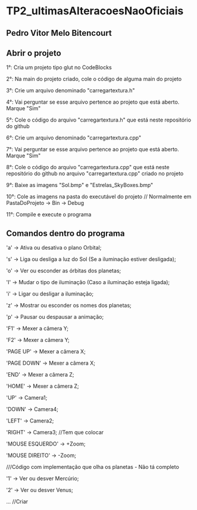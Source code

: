 # TP2_ultimasAlteracoesNaoOficiais

## Pedro Vitor Melo Bitencourt




## Abrir o projeto

1°: Cria um projeto tipo glut no CodeBlocks

2°: Na main do projeto criado, cole o código de alguma main do projeto

3°: Crie um arquivo denominado "carregartextura.h"

4°: Vai perguntar se esse arquivo pertence ao projeto que está aberto. Marque "Sim"

5°: Cole o código do arquivo "carregartextura.h" que está neste repositório do github

6°: Crie um arquivo denominado "carregartextura.cpp"

7°: Vai perguntar se esse arquivo pertence ao projeto que está aberto. Marque "Sim"

8°: Cole o código do arquivo "carregartextura.cpp" que está neste repositório do github no arquivo "carregartextura.cpp" criado no projeto

9°: Baixe as imagens "Sol.bmp" e "Estrelas_SkyBoxes.bmp"

10°: Cole as imagens na pasta do executável do projeto // Normalmente em PastaDoProjeto -> Bin -> Debug

11°: Compile e execute o programa




## Comandos dentro do programa

'a' -> Ativa ou desativa o plano Orbital;

's' -> Liga ou desliga a luz do Sol (Se a iluminação estiver desligada);

'o' -> Ver ou esconder as órbitas dos planetas;

'I' -> Mudar o tipo de iluminação (Caso a iluminação esteja ligada);

'i' -> Ligar ou desligar a iluminação;

'z' -> Mostrar ou esconder os nomes dos planetas;

'p' -> Pausar ou despausar a animação;


'F1' -> Mexer a câmera Y;

'F2' -> Mexer a câmera Y;


'PAGE UP' -> Mexer a câmera X;

'PAGE DOWN' -> Mexer a câmera X;


'END' -> Mexer a câmera Z;

'HOME' -> Mexer a câmera Z;


'UP' -> Camera1;

'DOWN' -> Camera4;

'LEFT' -> Camera2;

'RIGHT' -> Camera3; //Tem que colocar


'MOUSE ESQUERDO' -> +Zoom;

'MOUSE DIREITO' -> -Zoom;


///Código com implementação que olha os planetas - Não tá completo

'1' -> Ver ou desver Mercúrio;

'2' -> Ver ou desver Venus;

... //Criar
